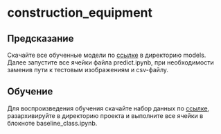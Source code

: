 # construction_equipment

## Предсказание
Скачайте все обученные модели по <a href="https://drive.google.com/drive/folders/1KXKFF6o-Hu-pUHbngB3RRZoS3DVBwLN2?usp=sharing">ссылке</a>  в директорию models. Далее запустите все ячейки файла predict.ipynb, при необходимости заменив пути к тестовым изображениям и csv-файлу.

## Обучение 
Для воспроизведения обучения скачайте набор данных по <a href="https://drive.google.com/file/d/1dMfTrzOD0wCZvIO4pB23Yc0aM7wJZnjM/view?usp=share_link">ссылке</a>, разархивируйте в директорию проекта и выполните все ячейки в блокноте baseline_class.ipynb.
